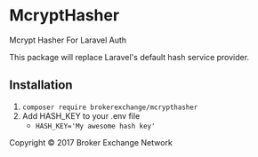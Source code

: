 # McryptHasher
Mcrypt Hasher For Laravel Auth

This package will replace Laravel's default hash service provider.

## Installation
1. `composer require brokerexchange/mcrypthasher`
2. Add HASH_KEY to your .env file
    - `HASH_KEY='My awesome hash key'`

Copyright &copy; 2017 Broker Exchange Network
